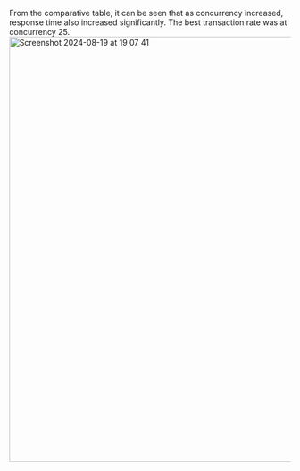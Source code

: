 From the comparative table, it can be seen that as concurrency increased, response time also increased significantly. The best transaction rate was at concurrency 25.
<img width="760" alt="Screenshot 2024-08-19 at 19 07 41" src="https://github.com/user-attachments/assets/60616a8f-284a-43b3-b83a-794b673594f9">
